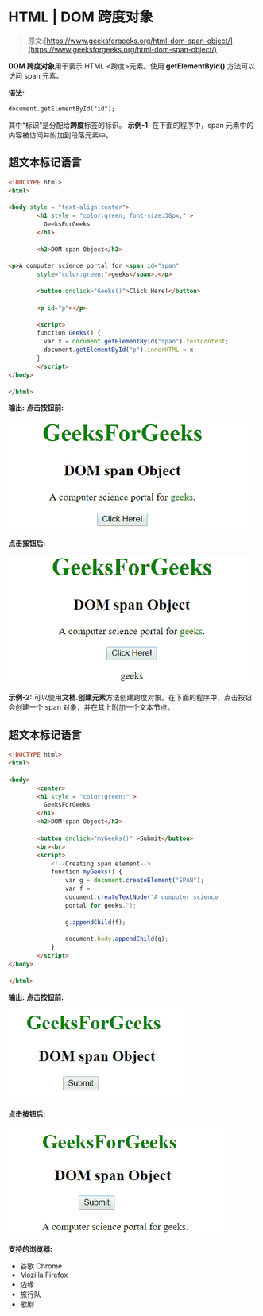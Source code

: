 # HTML | DOM 跨度对象

> 原文:[https://www.geeksforgeeks.org/html-dom-span-object/](https://www.geeksforgeeks.org/html-dom-span-object/)

**DOM 跨度对象**用于表示 HTML <跨度>元素。使用 **getElementById()** 方法可以访问 span 元素。

**语法:**

```html
document.getElementById("id"); 
```

其中“标识”是分配给**跨度**标签的标识。
**示例-1:** 在下面的程序中，span 元素中的内容被访问并附加到段落元素中。

## 超文本标记语言

```html
<!DOCTYPE html>
<html>

<body style = "text-align:center">
        <h1 style = "color:green; font-size:38px;" >
          GeeksForGeeks
        </h1>

        <h2>DOM span Object</h2>

<p>A computer science portal for <span id="span"
        style="color:green;">geeks</span>.</p>

        <button onclick="Geeks()">Click Here!</button>

        <p id="p"></p>

        <script>
        function Geeks() {
          var x = document.getElementById("span").textContent;
          document.getElementById("p").innerHTML = x;
        }
        </script>
</body>

</html>
```

**输出:**
**点击按钮前:**

![span](img/e588774aff52a8b01a4f324495af8c84.png)

**点击按钮后:**

![span](img/fe3b430a7f18e96ca3783fadef81a65e.png)

**示例-2:** 可以使用**文档.创建元素**方法创建跨度对象。在下面的程序中，点击按钮会创建一个 span 对象，并在其上附加一个文本节点。

## 超文本标记语言

```html
<!DOCTYPE html>
<html>

<body>
        <center>
        <h1 style = "color:green;" >
          GeeksForGeeks
        </h1>
        <h2>DOM span Object</h2>

        <button onclick="myGeeks()" >Submit</button>
        <br><br>
        <script>
            <!--Creating span element-->
            function myGeeks() {
                var g = document.createElement("SPAN");
                var f = 
                document.createTextNode("A computer science
                portal for geeks.");

                g.appendChild(f);

                document.body.appendChild(g);
            }
        </script>
</body>

</html>
```

**输出:**
**点击按钮前:**

![span](img/bf9682e1f5aa775817e2095dbba768b6.png)

**点击按钮后:**

![span](img/f9728762d04f6a2ec8631f70e2b277e3.png)

**支持的浏览器:**

*   谷歌 Chrome
*   Mozilla Firefox
*   边缘
*   旅行队
*   歌剧